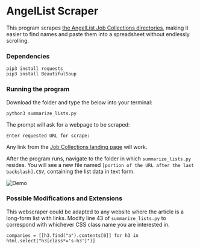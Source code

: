 # AngelList Scraper

This program scrapes [the AngelList Job Collections directories](https://angel.co/job-collections/), making it easier to find names and paste them into a spreadsheet without endlessly scrolling.

### Dependencies
``` 
pip3 install requests
pip3 install BeautifulSoup
```

### Running the program
Download the folder and type the below into your terminal:

```
python3 summarize_lists.py
```

The prompt will ask for a webpage to be scraped:

```
Enter requested URL for scrape:
```

Any link from the [Job Collections landing page](https://angel.co/job-collections/) will work.

After the program runs, navigate to the folder in which `summarize_lists.py` resides. You will see a new file named `[portion of the URL after the last backslash].CSV`, containing the list data in text form.

![Demo](/Demo.png)

### Possible Modifications and Extensions
This webscraper could be adapted to any website where the article is a long-form list with links. Modify line 43 of `summarize_lists.py` to correspond with whichever CSS class name you are interested in.
 
```
companies = [[h3.find("a").contents[0]] for h3 in html.select("h3[class*='s-h3']")]
```
